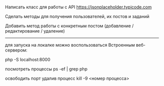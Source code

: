 Написать класс для работы с API https://jsonplaceholder.typicode.com

Сделать методы для получения пользователей, их постов и заданий

Добавить метод работы с конкретным постом (добавление / редактирование / удаление)


_________________________________________________________________________________

для запуска на локалке можно воспользоваться Встроенным веб-сервером:

php -S localhost:8000





посмотреть процессы
ps -ef | grep php

освободить порт удалив процесс
kill -9 <номер процесса>
